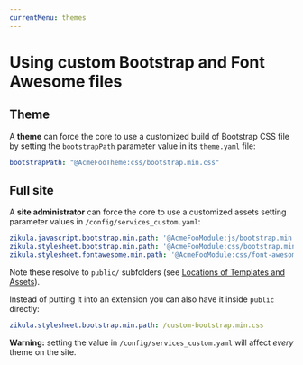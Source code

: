 ```yaml
---
currentMenu: themes
---
```

# Using custom Bootstrap and Font Awesome files

## Theme

A **theme** can force the core to use a customized build of Bootstrap CSS file by setting the 
`bootstrapPath` parameter value in its `theme.yaml` file:

```yaml
bootstrapPath: "@AcmeFooTheme:css/bootstrap.min.css"
```

## Full site

A **site administrator** can force the core to use a customized assets setting parameter values
in `/config/services_custom.yaml`:

```yaml
zikula.javascript.bootstrap.min.path: '@AcmeFooModule:js/bootstrap.min.js' 
zikula.stylesheet.bootstrap.min.path: '@AcmeFooModule:css/bootstrap.min.css'
zikula.stylesheet.fontawesome.min.path: '@AcmeFooModule:css/font-awesome.min.css'
```

Note these resolve to `public/` subfolders (see [Locations of Templates and Assets](../Templating/TemplateAndAssetLocations.md)).

Instead of putting it into an extension you can also have it inside `public` directly:

```yaml
zikula.stylesheet.bootstrap.min.path: /custom-bootstrap.min.css
```

**Warning:** setting the value in `/config/services_custom.yaml` will affect *every* theme on the site.
